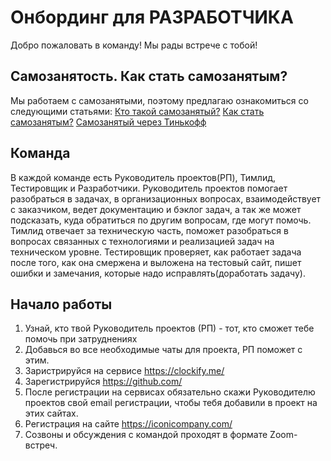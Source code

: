 # Онбординг для РАЗРАБОТЧИКА

Добро пожаловать в команду! Мы рады встрече с тобой!

## Самозанятость. Как стать самозанятым?

Мы работаем с самозанятыми, поэтому предлагаю ознакомиться со следующими статьями:
[Кто такой самозанятый?](https://npd.nalog.ru/)
[Как стать самозанятым?](https://npd.nalog.ru/#start)
[Самозанятый через Тинькофф](https://www.tinkoff.ru/bank/help/general/self-employed/work/start/)


## Команда

В каждой команде есть Руководитель проектов(РП), Тимлид, Тестировщик и Разработчики. 
Руководитель проектов помогает разобраться в задачах, в организационных вопросах, взаимодействует с заказчиком, ведет документацию и бэклог задач, а так же может подсказать, куда обратиться по другим вопросам, где могут помочь.
Тимлид отвечает за техническую часть, поможет разобраться в вопросах связанных с технологиями и реализацией задач на техническом уровне.
Тестировщик проверяет, как работает задача после того, как она смержена и выложена на тестовый сайт, пишет ошибки и замечания, которые надо исправлять(доработать задачу).

## Начало работы

1. Узнай, кто твой Руководитель проектов (РП) - тот, кто сможет тебе помочь при затруднениях
2. Добавься во все необходимые чаты для проекта, РП поможет с этим. 
3. Заристрируйся на сервисе https://clockify.me/ 
4. Зарегистрируйся https://github.com/
5. После регистрации на сервисах обязательно скажи Руководителю проектов свой email регистрации, чтобы тебя добавили в проект на этих сайтах.
6. Регистрация на сайте https://iconicompany.com/ 
7. Созвоны и обсуждения с командой проходят в формате Zoom-встреч.
